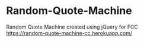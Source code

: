 # Random-Quote-Machine
Random Quote Machine created using jQuery for FCC <br>
https://random-quote-machine-cc.herokuapp.com/
